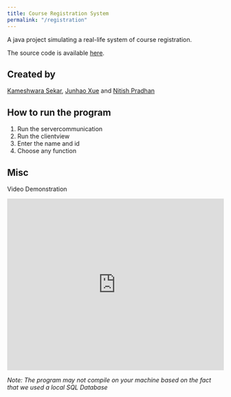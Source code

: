 ```yaml
---
title: Course Registration System
permalink: "/registration"
---
```


 A java project simulating a real-life system of course registration.

 The source code is available <a href="https://github.com/BGDanny/Course-Registration-System" target="_blank">here</a>.
## Created by 

[Kameshwara Sekar](mailto:kameshwara.sekar1@ucalgary.ca), [Junhao Xue](mailto:junhao.xue1@ucalgary.ca) and [Nitish Pradhan](mailto:nitish.pradhan@ucalgary.ca)

## How to run the program
1. Run the servercommunication 
2. Run the clientview 
3. Enter the name and id
4. Choose any function


## Misc

Video Demonstration

<iframe src="https://www.youtube.com/embed/Q2ysSnYvNGs" frameborder="0" allow="accelerometer; autoplay; clipboard-write; encrypted-media; gyroscope; picture-in-picture" allowfullscreen style="position: relative;width: 100%;height:400px;"></iframe>

*Note: The program may not compile on your machine based on the fact that we used a local SQL Database*